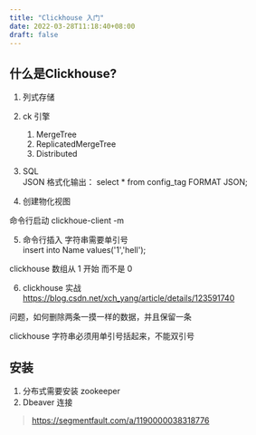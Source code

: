 ```yaml
---
title: "Clickhouse 入门"
date: 2022-03-28T11:18:40+08:00
draft: false
---
```


## 什么是Clickhouse?

1. 列式存储


2. ck 引擎  
   1. MergeTree
   2. ReplicatedMergeTree
   3. Distributed

3. SQL  
JSON 格式化输出： select * from config_tag FORMAT JSON;

4. 创建物化视图

命令行启动 clickhoue-client -m

5. 命令行插入 字符串需要单引号  
 insert into Name values('1','hell');

clickhouse 数组从 1 开始 而不是 0

6. clickhouse 实战  
https://blog.csdn.net/xch_yang/article/details/123591740


 问题，如何删除两条一摸一样的数据，并且保留一条


clickhouse 字符串必须用单引号括起来，不能双引号

## 安装
1. 分布式需要安装 zookeeper
2. Dbeaver 连接



>https://segmentfault.com/a/1190000038318776
